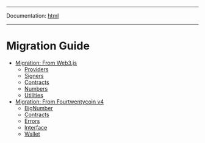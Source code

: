 -----

Documentation: [html](https://420integrated.com/wiki/)

-----

Migration Guide
===============

* [Migration: From Web3.js](web3)
  * [Providers](web3)
  * [Signers](web3)
  * [Contracts](web3)
  * [Numbers](web3)
  * [Utilities](web3)
* [Migration: From Fourtwentycoin v4](fourtwentycoins-v4)
  * [BigNumber](fourtwentycoins-v4)
  * [Contracts](fourtwentycoins-v4)
  * [Errors](fourtwentycoins-v4)
  * [Interface](fourtwentycoins-v4)
  * [Wallet](fourtwentycoins-v4)

